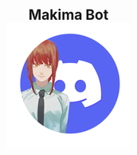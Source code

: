 <h1 align="center"> 
    <br>
    Makima Bot
    <br>
    <img src="/assets/makimabot.png" alt="Makima-Bot">

</h1>